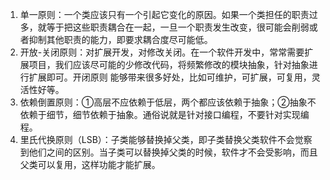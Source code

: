 1. 单一原则：一个类应该只有一个引起它变化的原因。如果一个类担任的职责过多，就等于把这些职责耦合在一起，一旦一个职责发生改变，很可能会削弱或者抑制其他职责的能力，即要求耦合度尽可能低。
2. 开放-关闭原则：对扩展开发，对修改关闭。在一个软件开发中，常常需要扩展项目，我们应该尽可能的少修改代码，将频繁修改的模块抽象，针对抽象进行扩展即可。开闭原则
能够带来很多好处，比如可维护，可扩展，可复用，灵活性好等。
3. 依赖倒置原则：①高层不应依赖于低层，两个都应该依赖于抽象；②抽象不依赖于细节，细节依赖于抽象。通俗说就是针对接口编程，不要针对实现编程。
4. 里氏代换原则（LSB）：子类能够替换掉父类，即子类替换父类软件不会觉察到他们之间的区别。当子类可以替换掉父类的时候，软件才不会受影响，而且父类可以复用，这样功能才能扩展。

